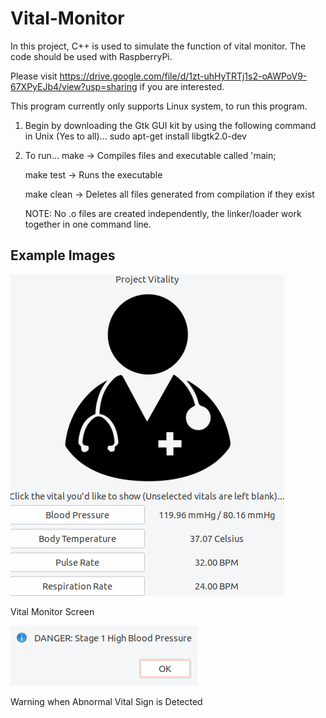 # Vital-Monitor

In this project, C++ is used to simulate the function of vital monitor. The code should be used with RaspberryPi.

Please visit https://drive.google.com/file/d/1zt-uhHyTRTj1s2-oAWPoV9-67XPyEJb4/view?usp=sharing if you are interested.

This program currently only supports Linux system, to run this program.

1. Begin by downloading the Gtk GUI kit by using the following command in Unix (Yes to all)...
    sudo apt-get install libgtk2.0-dev

2. To run...
    make -> Compiles files and executable called 'main;
    
    make test -> Runs the executable
    
    make clean -> Deletes all files generated from 
    compilation if they exist
    
    NOTE: No .o files are created independently, the linker/loader work together in one command line.

## Example Images
![Example Vital Monitor](./resources/example_monitor.png)

Vital Monitor Screen

![Warning](./resources/warning.png)

Warning when Abnormal Vital Sign is Detected